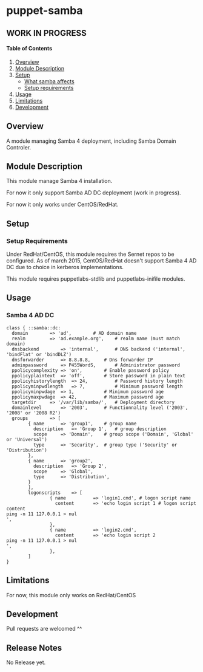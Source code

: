 # puppet-samba

## WORK IN PROGRESS ##

#### Table of Contents

1. [Overview](#overview)
2. [Module Description](#module-description)
3. [Setup](#setup)
    * [What samba affects](#what-samba-affects)
    * [Setup requirements](#setup-requirements)
4. [Usage](#usage)
5. [Limitations](#limitations)
6. [Development](#development)

## Overview

A module managing Samba 4 deployment, including Samba Domain Controler.

## Module Description

This module manage Samba 4 installation.

For now it only support Samba AD DC deployment (work in progress).

For now it only works under CentOS/RedHat.

## Setup

### Setup Requirements

Under RedHat/CentOS, this module requires the Sernet repos to be configured.
As of  march 2015, CentOS/RedHat doesn't support Samba 4 AD DC due to choice in kerberos implementations.

This module requires puppetlabs-stdlib and puppetlabs-inifile modules.

## Usage

### Samba 4 AD DC

```puppet
class { ::samba::dc:
  domain		=> 'ad',		# AD domain name
  realm			=> 'ad.example.org',	# realm name (must match domain)
  dnsbackend		=> 'internal',		# DNS backend ('internal', 'bindFlat' or 'bindDLZ')
  dnsforwarder		=> 8.8.8.8,		# Dns forwarder IP
  adminpassword		=> P455WordS,		# Administrator password
  ppolicycomplexity	=> 'on',		# Enable password policy
  ppolicyplaintext	=> 'off',		# Store password in plain text
  ppolicyhistorylength	=> 24,			# Password history length
  ppolicyminpwdlength	=> 7,			# Minimum password length
  ppolicyminpwdage	=> 1,			# Minimum password age
  ppolicymaxpwdage	=> 42,			# Maximum password age
  targetdir		=> '/var/lib/samba/',	# Deployment directory
  domainlevel		=> '2003',		# Functionnality level ('2003', '2008' or '2008 R2')
  groups		=> [
		{ name		=> 'group1',	# group name
		  description	=> 'Group 1', 	# group description
		  scope		=> 'Domain',	# group scope ('Domain', 'Global' or 'Universal')
		  type		=> 'Security',	# group type ('Security' or 'Distribution')
		},
		{ name		=> 'group2',
		  description	=> 'Group 2',
		  scope		=> 'Global',
		  type		=> 'Distribution',
		}
		],
        logonscripts    => [
                { name          => 'login1.cmd', # logon script name
                  content       => 'echo login script 1 # logon script content
ping -n 11 127.0.0.1 > nul
',
                },
                { name          => 'login2.cmd',
                  content       => 'echo login script 2
ping -n 11 127.0.0.1 > nul
',
                },
        ]
}
```

## Limitations

For now, this module only works on RedHat/CentOS

## Development

Pull requests are welcomed ^^

## Release Notes

No Release yet.
